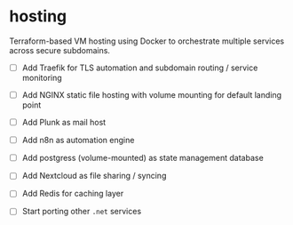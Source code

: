 # hosting

Terraform-based VM hosting using Docker to orchestrate multiple services across secure subdomains.

- [ ] Add Traefik for TLS automation and subdomain routing / service monitoring

- [ ] Add NGINX static file hosting with volume mounting for default landing point

- [ ] Add Plunk as mail host

- [ ] Add n8n as automation engine

- [ ] Add postgress (volume-mounted) as state management database

- [ ] Add Nextcloud as file sharing / syncing

- [ ] Add Redis for caching layer

- [ ] Start porting other `.net` services

